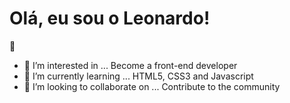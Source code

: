  <h1>Olá, eu sou o Leonardo!</h1> 💞️
 
- 👀 I’m interested in ... Become a front-end developer
- 🌱 I’m currently learning ... HTML5, CSS3 and Javascript
- 💞️ I’m looking to collaborate on ... Contribute to the community

<!---
LeonardoSSB/LeonardoSSB is a ✨ special ✨ repository because its `README.md` (this file) appears on your GitHub profile.
You can click the Preview link to take a look at your changes.
--->
